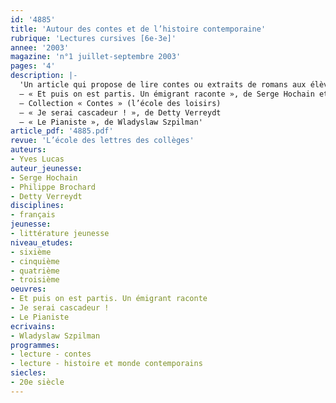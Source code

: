 ```yaml
---
id: '4885'
title: 'Autour des contes et de l’histoire contemporaine'
rubrique: 'Lectures cursives [6e-3e]'
annee: '2003'
magazine: 'n°1 juillet-septembre 2003'
pages: '4'
description: |-
  'Un article qui propose de lire contes ou extraits de romans aux élèves de la sixième à la troisième.
  – « Et puis on est partis. Un émigrant raconte », de Serge Hochain et Philippe Brochard
  – Collection « Contes » (l’école des loisirs)
  – « Je serai cascadeur ! », de Detty Verreydt
  – « Le Pianiste », de Wladyslaw Szpilman'
article_pdf: '4885.pdf'
revue: 'L’école des lettres des collèges'
auteurs:
- Yves Lucas
auteur_jeunesse:
- Serge Hochain
- Philippe Brochard
- Detty Verreydt
disciplines:
- français
jeunesse:
- littérature jeunesse
niveau_etudes:
- sixième
- cinquième
- quatrième
- troisième
oeuvres:
- Et puis on est partis. Un émigrant raconte
- Je serai cascadeur !
- Le Pianiste
ecrivains:
- Wladyslaw Szpilman
programmes:
- lecture - contes
- lecture - histoire et monde contemporains
siecles:
- 20e siècle
---
```

